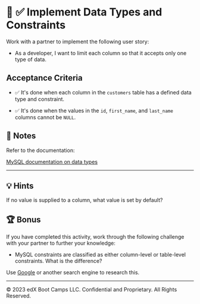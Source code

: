 # 📖 ✅ Implement Data Types and Constraints

Work with a partner to implement the following user story:

* As a developer, I want to limit each column so that it accepts only one type of data.

## Acceptance Criteria

* ✅ It's done when each column in the `customers` table has a defined data type and constraint.

* ✅ It's done when the values in the `id`, `first_name`, and `last_name` columns cannot be `NULL`.

## 📝 Notes

Refer to the documentation:

[MySQL documentation on data types](https://dev.mysql.com/doc/refman/8.0/en/data-types.html)

---

## 💡 Hints

If no value is supplied to a column, what value is set by default?

## 🏆 Bonus

If you have completed this activity, work through the following challenge with your partner to further your knowledge:

* MySQL constraints are classified as either column-level or table-level constraints. What is the difference?

Use [Google](https://www.google.com) or another search engine to research this.

---
© 2023 edX Boot Camps LLC. Confidential and Proprietary. All Rights Reserved.
